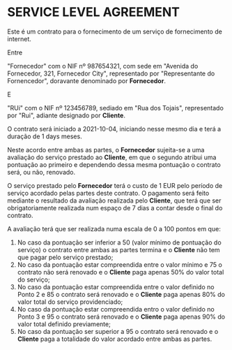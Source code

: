 #  SERVICE LEVEL AGREEMENT

Este é um contrato para o fornecimento de um serviço de fornecimento de internet.

Entre

"Fornecedor" com o NIF nº 987654321, com sede em "Avenida do Fornecedor, 321, Fornecedor City", representado por "Representante do Fornencedor", doravante denominado por **Fornecedor**.

E

"RUi" com o NIF nº 123456789, sediado em "Rua dos Tojais", representado por "Rui", adiante designado por **Cliente**.

O contrato será iniciado a 2021-10-04, iniciando nesse mesmo dia e terá a duração de 1 days meses.

Neste acordo entre ambas as partes, o **Fornecedor** sujeita-se a uma avaliação do serviço prestado ao **Cliente**, em que o segundo atribui uma pontuação ao primeiro e dependendo dessa mesma pontuação o contrato será, ou não, renovado.

O serviço prestado pelo **Fornecedor** terá o custo de 1 EUR pelo período de serviço acordado pelas partes deste contrato. O pagamento será feito mediante o resultado da avaliação realizada pelo **Cliente**, que terá que ser obrigatoriamente realizada num espaço de 7 dias a contar desde o final do contrato.

A avaliação terá que ser realizada numa escala de 0 a 100 pontos em que:

1. No caso da pontuação ser inferior a 50 (valor mínimo de pontuação do serviço) o contrato entre ambas as partes termina e o **Cliente** não tem que pagar pelo serviço prestado;
2. No caso da pontuação estar compreendida entre o valor mínimo e 75 o contrato não será renovado e o **Cliente** paga apenas 50% do valor total do serviço;
3. No caso da pontuação estar compreendida entre o valor definido no Ponto 2 e 85 o contrato será renovado e o **Cliente** paga apenas 80% do valor total do serviço providenciado;
4. No caso da pontuação estar compreendida entro o valor definido no Ponto 3 e 95 o contrato será renovado e o **Cliente** paga apenas 90% do valor total definido previamente;
5. No caso da pontuação ser superior a 95 o contrato será renovado e o **Cliente** paga a totalidade do valor acordado entre ambas as partes.


